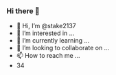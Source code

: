 ### Hi there 👋
- 👋 Hi, I’m @stake2137
- 👀 I’m interested in ...
- 🌱 I’m currently learning ...
- 💞️ I’m looking to collaborate on ...
- 📫 How to reach me ...
- 34
<!--
**Themanhdh/themanhdh** is a ✨ _special_ ✨ repository because its `README.md` (this file) appears on your GitHub profile.



